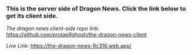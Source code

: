 ### This is the server side of Dragon News. Click the link below to get its client side.

_The dragon news client-side repo link:_ https://github.com/protap9ghosh/the-dragon-news-client

_Live Link:_ https://the-dragon-news-9c316.web.app/
